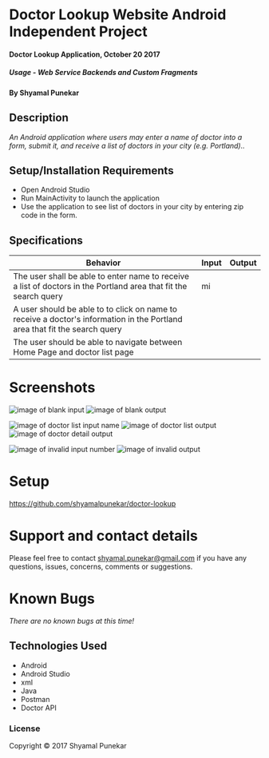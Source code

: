 # Doctor Lookup Website Android Independent Project

#### Doctor Lookup Application, October 20 2017

##### Usage - Web Service Backends and Custom Fragments 

#### By Shyamal Punekar

## Description

_An Android application where users may enter a name of doctor into a form, submit it, and receive a list of doctors in your city (e.g. Portland).._

## Setup/Installation Requirements
* Open Android Studio
* Run MainActivity to launch the application
* Use the application to see list of doctors in your city by entering zip code in the form.

## Specifications

| Behavior      | Input | Output | 
| ------------- | ------------- | ------------- |
| The user shall be able to enter  name to receive a list of doctors in the Portland area that fit the search query | mi | | |
| A user should be able to to click on name to receive a doctor's information in the Portland area that fit the search query | | | |
| The user should be able to navigate between Home Page and doctor list page |  |  |

# Screenshots
![image of blank input](https://github.com/shyamalpunekar/doctor-lookup/blob/master/screenshots/blank-input.png)
![image of blank output](https://github.com/shyamalpunekar/doctor-lookup/blob/master/screenshots/blank-input-error-message.png)

![image of doctor list input name](https://github.com/shyamalpunekar/doctor-lookup/blob/master/screenshots/input-name-mi.png)
![image of doctor list output](https://github.com/shyamalpunekar/doctor-lookup/blob/master/screenshots/DoctorList.png)
![image of doctor detail output](https://github.com/shyamalpunekar/doctor-lookup/blob/master/screenshots/DoctorDetails.png)


![image of invalid input number](https://github.com/shyamalpunekar/doctor-lookup/blob/master/screenshots/invalid-number-input.png)
![image of invalid output](https://github.com/shyamalpunekar/doctor-lookup/blob/master/screenshots/invalid-input-display-message.png)



# Setup
  https://github.com/shyamalpunekar/doctor-lookup

# Support and contact details

  Please feel free to contact shyamal.punekar@gmail.com if you have any questions, issues, concerns, comments or suggestions.
# Known Bugs
_There are no known bugs at this time!_

## Technologies Used

* Android
* Android Studio
* xml
* Java
* Postman
* Doctor API


### License

Copyright &copy; 2017 Shyamal Punekar
